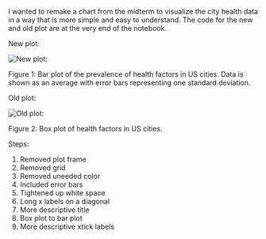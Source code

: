 I wanted to remake a chart from the midterm to visualize the city health data in a way that is more simple and easy to understand. The code for the new and old plot are at the very end of the notebook.


New plot:

![New plot:](https://github.com/smwalter96/PUS2020_MWalter/blob/master/HW9/pus20_viz.jpg?raw=true)

Figure 1: Bar plot of the prevalence of health factors in US cities. Data is shown as an average with error bars representing one standard deviation.

Old plot:

![Old plot:](https://github.com/smwalter96/PUS2020_MWalter/blob/master/HW9/pus_20_box.png?raw=true)

Figure 2: Box plot of health factors in US cities.

Steps:
1. Removed plot frame
2. Removed grid
3. Removed uneeded color
4. Included error bars
5. Tightened up white space
6. Long x labels on a diagonal
7. More descriptive title
8. Box plot to bar plot
9. More descriptive xtick labels
